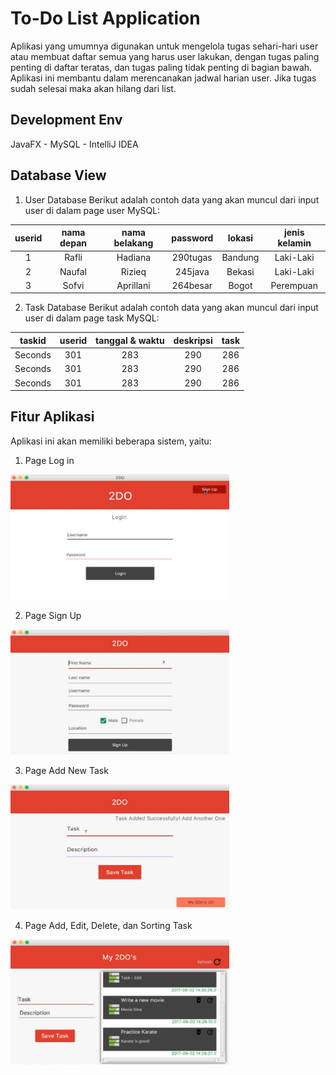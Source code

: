 # To-Do List Application

Aplikasi yang umumnya digunakan untuk mengelola tugas sehari-hari user atau membuat daftar semua yang harus user lakukan, dengan tugas paling penting di daftar teratas, dan tugas paling tidak penting di bagian bawah. Aplikasi ini membantu dalam merencanakan jadwal harian user. Jika tugas sudah selesai maka akan hilang dari list.

## Development Env
JavaFX - MySQL - IntelliJ IDEA

## Database View 
1. User Database
Berikut adalah contoh data yang akan muncul dari input user di dalam page user MySQL:

| userid | nama depan | nama belakang | password | lokasi | jenis kelamin |
| :---: | :---: | :---: | :---: | :---: | :---: | 
| 1 | Rafli | Hadiana | 290tugas | Bandung | Laki-Laki | 
| 2 | Naufal | Rizieq | 245java | Bekasi | Laki-Laki | 
| 3 | Sofvi | Aprillani | 264besar | Bogot | Perempuan | 

2. Task Database
Berikut adalah contoh data yang akan muncul dari input user di dalam page task MySQL:

| taskid | userid | tanggal & waktu | deskripsi | task |
| :---: | :---: | :---: | :---: | :---: | 
| Seconds | 301 | 283 | 290 | 286 | 289 | 285 | 287 | 287 | 272 | 276 | 269 | 254 |
| Seconds | 301 | 283 | 290 | 286 | 289 | 285 | 287 | 287 | 272 | 276 | 269 | 254 |
| Seconds | 301 | 283 | 290 | 286 | 289 | 285 | 287 | 287 | 272 | 276 | 269 | 254 |

## Fitur Aplikasi
Aplikasi ini akan memiliki beberapa sistem, yaitu:
1. Page Log in
<img src="https://github.com/raflihadiana/java-project/blob/main/app-ui/Login%20Page.png" width="350" height="200" /> 

2. Page Sign Up
<img src="https://github.com/raflihadiana/java-project/blob/main/app-ui/SignUp%20Page.png" width="350" height="200" />

3. Page Add New Task
<img src="https://github.com/raflihadiana/java-project/blob/main/app-ui/Add%20Task.png" width="350" height="200" />

4. Page Add, Edit, Delete, dan Sorting Task
<img src="https://github.com/raflihadiana/java-project/blob/main/app-ui/Edit%20Task.png" width="350" height="200" />

